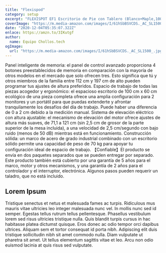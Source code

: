 ```yaml
---
title: "Flexispod"
category: setup
excerpt: "FLEXISPOT EF1 Escritorio de Pie con Tablero (Blanco+Maple,100X60cm) Standing Desk Mesa Elevable Ordenador Gaming Oficina Frame Eléctrico Ajustable en Altura con Tecla de 4 Opciones Memoria y Motor"
coverImage: "https://m.media-amazon.com/images/I/61hSbBSVCDS._AC_SL1500_.jpg"
date: "2020-12-04T05:35:07.322Z"
enlace: https://amzn.to/3IKutgf
author:
  name: Equipo Chollos.tech
ogImage:
  url: "https://m.media-amazon.com/images/I/61hSbBSVCDS._AC_SL1500_.jpg"
---
```


Panel inteligente de memoria: el panel de control avanzado proporciona 4 botones preestablecidos de memoria en comparación con la mayoría de otros modelos en el mercado que solo ofrecen tres. Esto significa que tú y otros miembros de la familia entre 112 cm y 197 cm de alto pueden programar tus ajustes de altura preferidos.
Espacio de trabajo de todas las piezas acogedor y ergonómico: el espacioso escritorio de 100 cm x 60 cm ecológico de una pieza completa ofrece una amplia configuración para 2 monitores y un portátil para que puedas extenderte y afrontar tranquilamente los desafíos del día de trabajo. Puede haber una diferencia de 0 a 2 cm debido a la medición manual.
Sistema de elevación eléctrico con altura ajustable: el mecanismo de elevación del motor ofrece ajustes de altura más suaves, de 71,1 a 121 cm (sin 2,5 cm de grosor de la parte superior de la mesa incluida), a una velocidad de 2,5 cm/segundo con bajo ruido (menos de 50 dB) mientras está en funcionamiento.
Construcción sólida: un marco de acero de grado industrial combinado con un escritorio sólido permite una capacidad de peso de 70 kg para apoyar tu configuración ideal de espacio de trabajo.
【Confiable】El producto se envía en dos paquetes separados que se pueden entregar por separado. Este producto también está cubierto por una garantía de 5 años para el marco, motor y otros mecanismos, y una garantía de 2 años para el controlador y el interruptor, electrónica. Algunos pasos pueden requerir un taladro, que no está incluido.

## Lorem Ipsum

Tristique senectus et netus et malesuada fames ac turpis. Ridiculous mus mauris vitae ultricies leo integer malesuada nunc vel. In mollis nunc sed id semper. Egestas tellus rutrum tellus pellentesque. Phasellus vestibulum lorem sed risus ultricies tristique nulla. Quis blandit turpis cursus in hac habitasse platea dictumst quisque. Eros donec ac odio tempor orci dapibus ultrices. Aliquam sem et tortor consequat id porta nibh. Adipiscing elit duis tristique sollicitudin nibh sit amet commodo nulla. Diam vulputate ut pharetra sit amet. Ut tellus elementum sagittis vitae et leo. Arcu non odio euismod lacinia at quis risus sed vulputate.

